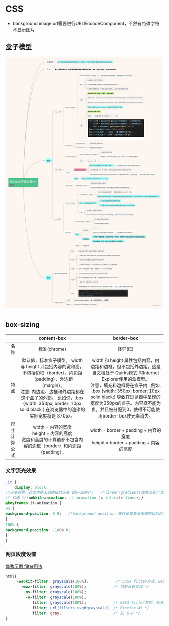 # CSS
+ background image url需要进行URLEncodeComponent，不然有特殊字符不显示图片

## 盒子模型
![blockchain](./image/css/盒子模型.png "盒子模型")   

## box-sizing
|                     |                content-box               |                border-box                 |
|         -:          |                    :-:                   |                   :-:                     |
|        名称         |               标准(chrome)               |                   怪异(IE)                 |
|        特点         |默认值，标准盒子模型。 width 与 height 只包括内容的宽和高， 不包括边框（border），内边距（padding），外边距（margin）。<br>注意: 内边距、边框和外边距都在这个盒子的外部。 比如说，.box {width: 350px; border: 10px solid black;} 在浏览器中的渲染的实际宽度将是 370px。| width 和 height 属性包括内容，内边距和边框，但不包括外边距。这是当文档处于 Quirks模式 时Internet Explorer使用的盒模型。<br>注意，填充和边框将在盒子内 , 例如, .box {width: 350px; border: 10px solid black;} 导致在浏览器中呈现的宽度为350px的盒子。内容框不能为负，并且被分配到0，使得不可能使用border-box使元素消失。|
|尺寸计算公式|width = 内容的宽度<br>height = 内容的高度<br>宽度和高度的计算值都不包含内容的边框（border）和内边距（padding）。|width = border + padding + 内容的宽度<br>height = border + padding + 内容的高度|

### 文字流光效果
``` css
.it {
    display: block;
/*渐变背景，此处为能无缝拼接的渐变 即0~100%*/   /*linear-gradient(线性渐变)*/background-image: -webkit-linear-gradient(left, #3498db, #f47920 10%, #d71345 20%, #f7acbc 30%, #ffd400 40%, #3498db 50%, #f47920 60%, #d71345 70%, #f7acbc 80%, #ffd400 90%, #3498db);color: transparent; /*文字填充色为透明*/-webkit-text-fill-color: transparent;-webkit-background-clip: text; /* background-clip 规定背景的绘制区域：*/   /*背景剪裁为文字，相当于用背景填充文字 CSS3新属性*/-webkit-background-size: 200% 100%; /*背景图片向水平方向扩大一倍，这样background-position才有移动与变化的空间*/background-size: 200% 100%;
/* 动画 */-webkit-animation: it-animation 4s infinite linear;}
@keyframes it-animation {
0% {
background-position: 0 0;   /*background-position 属性设置背景图像的起始位置。*/
}
100% {
background-position: -100% 0;
}
}
```

### 网页灰度设置
<a href="https://blog.csdn.net/qq_41356250/article/details/118310462" target="_blank">优秀示例 filter用法</a>  
``` css
html{
     -webkit-filter: grayscale(100%);            /* CSS3 filter方式，webkit内核方式，firefox外的绝大部分的现代浏览器*/  
       -moz-filter: grayscale(100%);            /* 目前没有实现 */  
        -ms-filter: grayscale(100%);  
         -o-filter: grayscale(100%);  
            filter: grayscale(100%);            /* CSS3 filter方式，标准写法*/  
            filter: url(filters.svg#grayscale); /* Firefox 4+ */  
            filter: gray;                       /* IE 6-9 */  
}
```